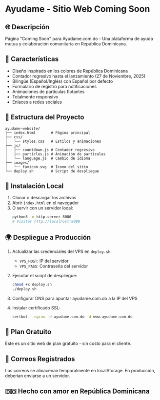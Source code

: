 # Ayudame - Sitio Web Coming Soon

## 🌐 Descripción
Página "Coming Soon" para Ayudame.com.do - Una plataforma de ayuda mutua y colaboración comunitaria en República Dominicana.

## 🎨 Características
- Diseño inspirado en los colores de República Dominicana
- Contador regresivo hasta el lanzamiento (27 de Noviembre, 2025)
- Bilingüe (Español/Inglés) con Español por defecto
- Formulario de registro para notificaciones
- Animaciones de partículas flotantes
- Totalmente responsivo
- Enlaces a redes sociales

## 📁 Estructura del Proyecto
```
ayudame-website/
├── index.html       # Página principal
├── css/
│   └── styles.css   # Estilos y animaciones
├── js/
│   ├── countdown.js # Contador regresivo
│   ├── particles.js # Animación de partículas
│   └── language.js  # Cambio de idioma
├── images/
│   └── favicon.svg  # Ícono del sitio
└── deploy.sh        # Script de despliegue
```

## 🚀 Instalación Local

1. Clonar o descargar los archivos
2. Abrir `index.html` en el navegador
3. O servir con un servidor local:
   ```bash
   python3 -m http.server 8080
   # Visitar http://localhost:8080
   ```

## 🌍 Despliegue a Producción

1. Actualizar las credenciales del VPS en `deploy.sh`:
   - `VPS_HOST`: IP del servidor
   - `VPS_PASS`: Contraseña del servidor

2. Ejecutar el script de despliegue:
   ```bash
   chmod +x deploy.sh
   ./deploy.sh
   ```

3. Configurar DNS para apuntar ayudame.com.do a la IP del VPS

4. Instalar certificado SSL:
   ```bash
   certbot --nginx -d ayudame.com.do -d www.ayudame.com.do
   ```

## 🎯 Plan Gratuito
Este es un sitio web de plan gratuito - sin costo para el cliente.

## 📧 Correos Registrados
Los correos se almacenan temporalmente en localStorage. En producción, deberían enviarse a un servidor.

## 🇩🇴 Hecho con amor en República Dominicana